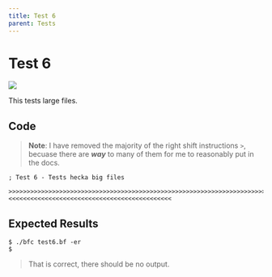 ```yaml
---
title: Test 6
parent: Tests
---
```

# Test 6

<img src="https://bfc-test.https12345678.repl.co/badge.php?test=6">

This tests large files.

## Code

> **Note**: I have removed the majority of the right shift instructions `>`, becuase there are ***way*** to many of them for me to reasonably put in the docs.

```brainfuck
; Test 6 - Tests hecka big files

>>>>>>>>>>>>>>>>>>>>>>>>>>>>>>>>>>>>>>>>>>>>>>>>>>>>>>>>>>>>>>>>>>>>>>>>>>>>>>>>>>>>>>>>>>>>>>>>>>>>>>>>>>>>>>>>>>>>>>>>>>>>>>>>>>>>>>>>>>>>>>>>>>>>>>>>>>>>>>>>>>>>>>>>>>>>>>>>>>>>>>>>>>>>>>>>>>>>>>>>>>>>>>>>>>>>>>>>>>>>>>>>>>>>>>>>>>>>>>>>>>>>>>>>>>>>>>>>>>>>>>>>>>>>>>>>>>>>>>>>>>>>>>>>>>>>>>>>>>>>>>>>>>>>>>>>>>>>>>>>>>>>>>>>>>>>>>>>>>>>>>>>>>>>>>>>>>>>>>>>>>>>>>>>>>>>>>>>>>>>>>>>>>>>>>>>>>>>>>>>>>>>>>>>>>>>>>>>>>>>>>>>>>>>>>>>>>>>>>>>>>>>>>>>>>>>>>>>>>>>>>>>>>>>>>>>>>>>>>>>>>>>>>>>>>>>>>>>>>>>>>>>>>>>>>>>>>>>>>>>>>>>>>>>>>>>>>>>>>>>>>>>>>>>>>>>>>>>>>>>>>>>>>>>>>>>>>>>>>>>>>>>>>>>>>>>>>>>>>>>>>>>>><<<<<<<<<<<<<<<<<<<<<<<<<<<<<<<<<<<<<<<<<<<<<
```

## Expected Results

```
$ ./bfc test6.bf -er
$
```

> That is correct, there should be no output.